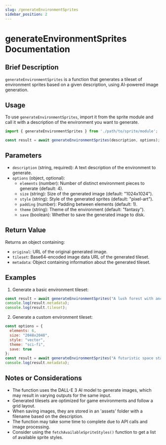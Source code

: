 ```yaml
---
slug: /generateEnvironmentSprites
sidebar_position: 2
---
```


# generateEnvironmentSprites Documentation

## Brief Description
`generateEnvironmentSprites` is a function that generates a tileset of environment sprites based on a given description, using AI-powered image generation.

## Usage
To use `generateEnvironmentSprites`, import it from the sprite module and call it with a description of the environment you want to generate.

```javascript
import { generateEnvironmentSprites } from './path/to/sprite/module';

const result = await generateEnvironmentSprites(description, options);
```

## Parameters
- `description` (string, required): A text description of the environment to generate.
- `options` (object, optional):
  - `elements` (number): Number of distinct environment pieces to generate (default: 4).
  - `size` (string): Size of the generated image (default: "1024x1024").
  - `style` (string): Style of the generated sprites (default: "pixel-art").
  - `padding` (number): Padding between elements (default: 1).
  - `theme` (string): Theme of the environment (default: "fantasy").
  - `save` (boolean): Whether to save the generated image to disk.

## Return Value
Returns an object containing:
- `original`: URL of the original generated image.
- `tileset`: Base64-encoded image data URL of the generated tileset.
- `metadata`: Object containing information about the generated tileset.

## Examples

1. Generate a basic environment tileset:
```javascript
const result = await generateEnvironmentSprites("A lush forest with ancient ruins");
console.log(result.metadata);
console.log(result.tileset);
```

2. Generate a custom environment tileset:
```javascript
const options = {
  elements: 6,
  size: "2048x2048",
  style: "vector",
  theme: "sci-fi",
  save: true
};
const result = await generateEnvironmentSprites("A futuristic space station interior", options);
console.log(result.metadata);
```

## Notes or Considerations
- The function uses the DALL-E 3 AI model to generate images, which may result in varying outputs for the same input.
- Generated tilesets are optimized for game environments and follow a grid layout.
- When saving images, they are stored in an 'assets' folder with a filename based on the description.
- The function may take some time to complete due to API calls and image processing.
- Consider using the `fetchAvailableSpriteStyles()` function to get a list of available sprite styles.